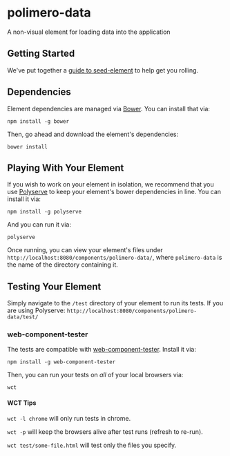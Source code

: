 # polimero-data

A non-visual element for loading data into the application


## Getting Started

We've put together a [guide to seed-element](http://www.polymer-project.org/docs/start/reusableelements.html) to help get you rolling.


## Dependencies

Element dependencies are managed via [Bower](http://bower.io/). You can
install that via:

    npm install -g bower
    
Then, go ahead and download the element's dependencies:

    bower install
    

## Playing With Your Element

If you wish to work on your element in isolation, we recommend that you use
[Polyserve](https://github.com/PolymerLabs/polyserve) to keep your element's
bower dependencies in line. You can install it via:

    npm install -g polyserve

And you can run it via:

    polyserve

Once running, you can view your element's files under
`http://localhost:8080/components/polimero-data/`, where `polimero-data` is the
name of the directory containing it.


## Testing Your Element

Simply navigate to the `/test` directory of your element to run its tests. If
you are using Polyserve: `http://localhost:8080/components/polimero-data/test/`

### web-component-tester

The tests are compatible with [web-component-tester](https://github.com/Polymer/web-component-tester).
Install it via:

    npm install -g web-component-tester

Then, you can run your tests on _all_ of your local browsers via:

    wct

#### WCT Tips

`wct -l chrome` will only run tests in chrome.

`wct -p` will keep the browsers alive after test runs (refresh to re-run).

`wct test/some-file.html` will test only the files you specify.
